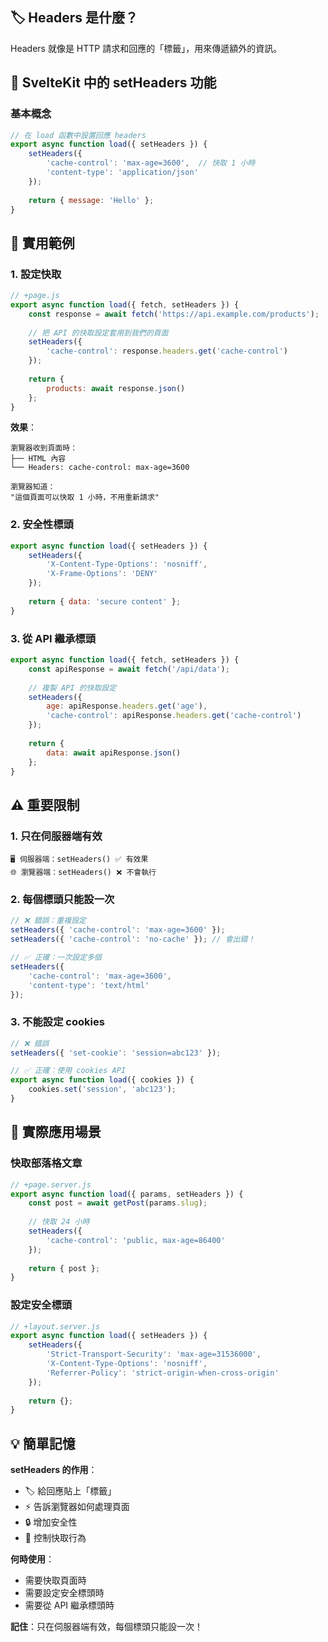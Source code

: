 ## 🏷️ Headers 是什麼？

Headers 就像是 HTTP 請求和回應的「標籤」，用來傳遞額外的資訊。

## 🎯 SvelteKit 中的 setHeaders 功能

### 基本概念
````javascript
// 在 load 函數中設置回應 headers
export async function load({ setHeaders }) {
    setHeaders({
        'cache-control': 'max-age=3600',  // 快取 1 小時
        'content-type': 'application/json'
    });
    
    return { message: 'Hello' };
}
````

## 📝 實用範例

### 1. **設定快取**
````javascript
// +page.js
export async function load({ fetch, setHeaders }) {
    const response = await fetch('https://api.example.com/products');
    
    // 把 API 的快取設定套用到我們的頁面
    setHeaders({
        'cache-control': response.headers.get('cache-control')
    });
    
    return {
        products: await response.json()
    };
}
````

**效果**：
```
瀏覽器收到頁面時：
├── HTML 內容
└── Headers: cache-control: max-age=3600

瀏覽器知道：
"這個頁面可以快取 1 小時，不用重新請求"
```

### 2. **安全性標頭**
````javascript
export async function load({ setHeaders }) {
    setHeaders({
        'X-Content-Type-Options': 'nosniff',
        'X-Frame-Options': 'DENY'
    });
    
    return { data: 'secure content' };
}
````

### 3. **從 API 繼承標頭**
````javascript
export async function load({ fetch, setHeaders }) {
    const apiResponse = await fetch('/api/data');
    
    // 複製 API 的快取設定
    setHeaders({
        age: apiResponse.headers.get('age'),
        'cache-control': apiResponse.headers.get('cache-control')
    });
    
    return {
        data: await apiResponse.json()
    };
}
````

## ⚠️ 重要限制

### 1. **只在伺服器端有效**
```
🖥️ 伺服器端：setHeaders() ✅ 有效果
🌐 瀏覽器端：setHeaders() ❌ 不會執行
```

### 2. **每個標頭只能設一次**
````javascript
// ❌ 錯誤：重複設定
setHeaders({ 'cache-control': 'max-age=3600' });
setHeaders({ 'cache-control': 'no-cache' }); // 會出錯！

// ✅ 正確：一次設定多個
setHeaders({
    'cache-control': 'max-age=3600',
    'content-type': 'text/html'
});
````

### 3. **不能設定 cookies**
````javascript
// ❌ 錯誤
setHeaders({ 'set-cookie': 'session=abc123' });

// ✅ 正確：使用 cookies API
export async function load({ cookies }) {
    cookies.set('session', 'abc123');
}
````

## 🚀 實際應用場景

### 快取部落格文章
````javascript
// +page.server.js
export async function load({ params, setHeaders }) {
    const post = await getPost(params.slug);
    
    // 快取 24 小時
    setHeaders({
        'cache-control': 'public, max-age=86400'
    });
    
    return { post };
}
````

### 設定安全標頭
````javascript
// +layout.server.js
export async function load({ setHeaders }) {
    setHeaders({
        'Strict-Transport-Security': 'max-age=31536000',
        'X-Content-Type-Options': 'nosniff',
        'Referrer-Policy': 'strict-origin-when-cross-origin'
    });
    
    return {};
}
````

## 💡 簡單記憶

**setHeaders 的作用**：
- 🏷️ 給回應貼上「標籤」
- ⚡ 告訴瀏覽器如何處理頁面
- 🔒 增加安全性
- 💾 控制快取行為

**何時使用**：
- 需要快取頁面時
- 需要設定安全標頭時  
- 需要從 API 繼承標頭時

**記住**：只在伺服器端有效，每個標頭只能設一次！